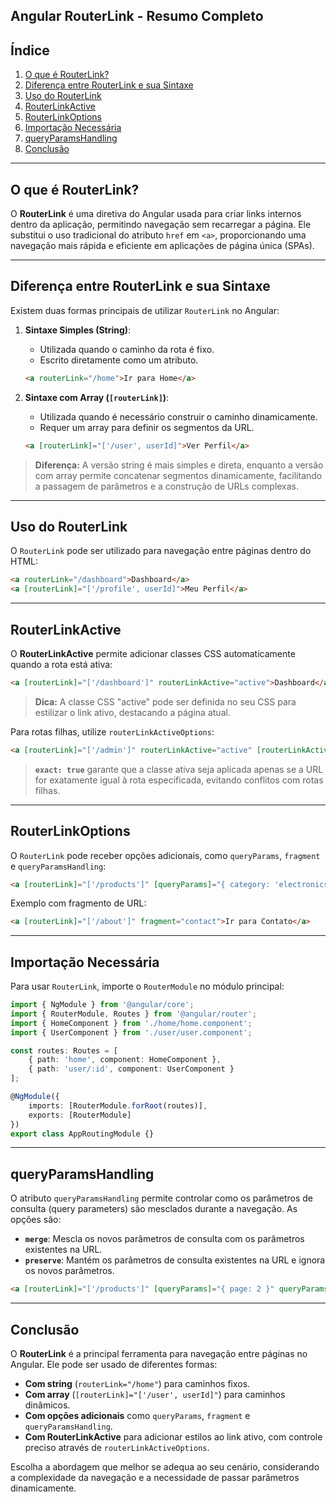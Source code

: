 

## Angular RouterLink - Resumo Completo

## Índice

1.  [O que é RouterLink?](https://www.google.com/url?sa=E&source=gmail&q=#o-que-é-routerlink)
2.  [Diferença entre RouterLink e sua Sintaxe](https://www.google.com/url?sa=E&source=gmail&q=#diferença-entre-routerlink-e-sua-sintaxe)
3.  [Uso do RouterLink](#uso-do-routerlink)
4.  [RouterLinkActive](#routerlinkactive)
5.  [RouterLinkOptions](#routerlinkoptions)
6.  [Importação Necessária](https://www.google.com/url?sa=E&source=gmail&q=#importação-necessária)
7.  [queryParamsHandling](https://www.google.com/url?sa=E&source=gmail&q=#queryparamshandling)
8.  [Conclusão](https://www.google.com/url?sa=E&source=gmail&q=#conclusão)

-----

## O que é RouterLink?

O **RouterLink** é uma diretiva do Angular usada para criar links internos dentro da aplicação, permitindo navegação sem recarregar a página. Ele substitui o uso tradicional do atributo `href` em `<a>`, proporcionando uma navegação mais rápida e eficiente em aplicações de página única (SPAs).

-----

## Diferença entre RouterLink e sua Sintaxe

Existem duas formas principais de utilizar `RouterLink` no Angular:

1.  **Sintaxe Simples (String)**:

      * Utilizada quando o caminho da rota é fixo.
      * Escrito diretamente como um atributo.

    <!-- end list -->

    ```html
    <a routerLink="/home">Ir para Home</a>
    ```

2.  **Sintaxe com Array (`[routerLink]`)**:

      * Utilizada quando é necessário construir o caminho dinamicamente.
      * Requer um array para definir os segmentos da URL.

    <!-- end list -->

    ```html
    <a [routerLink]="['/user', userId]">Ver Perfil</a>
    ```

> **Diferença:** A versão string é mais simples e direta, enquanto a versão com array permite concatenar segmentos dinamicamente, facilitando a passagem de parâmetros e a construção de URLs complexas.

-----

## Uso do RouterLink

O `RouterLink` pode ser utilizado para navegação entre páginas dentro do HTML:

```html
<a routerLink="/dashboard">Dashboard</a>
<a [routerLink]="['/profile', userId]">Meu Perfil</a>
```

-----

## RouterLinkActive

O **RouterLinkActive** permite adicionar classes CSS automaticamente quando a rota está ativa:

```html
<a [routerLink]="['/dashboard']" routerLinkActive="active">Dashboard</a>
```

> **Dica:** A classe CSS "active" pode ser definida no seu CSS para estilizar o link ativo, destacando a página atual.

Para rotas filhas, utilize `routerLinkActiveOptions`:

```html
<a [routerLink]="['/admin']" routerLinkActive="active" [routerLinkActiveOptions]="{ exact: true }">Admin</a>
```

> **`exact: true`** garante que a classe ativa seja aplicada apenas se a URL for exatamente igual à rota especificada, evitando conflitos com rotas filhas.

-----

## RouterLinkOptions

O `RouterLink` pode receber opções adicionais, como `queryParams`, `fragment` e `queryParamsHandling`:

```html
<a [routerLink]="['/products']" [queryParams]="{ category: 'electronics' }">Produtos Eletrônicos</a>
```

Exemplo com fragmento de URL:

```html
<a [routerLink]="['/about']" fragment="contact">Ir para Contato</a>
```

-----

## Importação Necessária

Para usar `RouterLink`, importe o `RouterModule` no módulo principal:

```typescript
import { NgModule } from '@angular/core';
import { RouterModule, Routes } from '@angular/router';
import { HomeComponent } from './home/home.component';
import { UserComponent } from './user/user.component';

const routes: Routes = [
    { path: 'home', component: HomeComponent },
    { path: 'user/:id', component: UserComponent }
];

@NgModule({
    imports: [RouterModule.forRoot(routes)],
    exports: [RouterModule]
})
export class AppRoutingModule {}
```

-----

## queryParamsHandling

O atributo `queryParamsHandling` permite controlar como os parâmetros de consulta (query parameters) são mesclados durante a navegação. As opções são:

  * **`merge`**: Mescla os novos parâmetros de consulta com os parâmetros existentes na URL.
  * **`preserve`**: Mantém os parâmetros de consulta existentes na URL e ignora os novos parâmetros.

<!-- end list -->

```html
<a [routerLink]="['/products']" [queryParams]="{ page: 2 }" queryParamsHandling="merge">Próxima Página</a>
```

-----

## Conclusão

O **RouterLink** é a principal ferramenta para navegação entre páginas no Angular. Ele pode ser usado de diferentes formas:

  * **Com string** (`routerLink="/home"`) para caminhos fixos.
  * **Com array** (`[routerLink]="['/user', userId]"`) para caminhos dinâmicos.
  * **Com opções adicionais** como `queryParams`, `fragment` e `queryParamsHandling`.
  * **Com RouterLinkActive** para adicionar estilos ao link ativo, com controle preciso através de `routerLinkActiveOptions`.

Escolha a abordagem que melhor se adequa ao seu cenário, considerando a complexidade da navegação e a necessidade de passar parâmetros dinamicamente.
